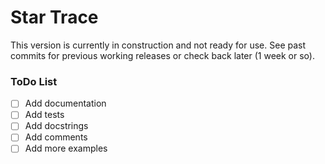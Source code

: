 # Star Trace

This version is currently in construction and not ready for use. See past commits for previous working
 releases or check back later (1 week or so).

### ToDo List

- [ ] Add documentation
- [ ] Add tests
- [ ] Add docstrings
- [ ] Add comments
- [ ] Add more examples